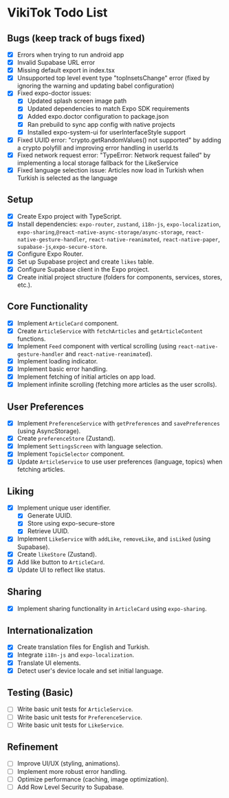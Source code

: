 # VikiTok Todo List

## Bugs (keep track of bugs fixed)
- [x] Errors when trying to run android app
- [x] Invalid Supabase URL error
- [x] Missing default export in index.tsx
- [x] Unsupported top level event type "topInsetsChange" error (fixed by ignoring the warning and updating babel configuration)
- [x] Fixed expo-doctor issues:
  - [x] Updated splash screen image path
  - [x] Updated dependencies to match Expo SDK requirements
  - [x] Added expo.doctor configuration to package.json
  - [x] Ran prebuild to sync app config with native projects
  - [x] Installed expo-system-ui for userInterfaceStyle support
- [x] Fixed UUID error: "crypto.getRandomValues() not supported" by adding a crypto polyfill and improving error handling in userId.ts
- [x] Fixed network request error: "TypeError: Network request failed" by implementing a local storage fallback for the LikeService
- [x] Fixed language selection issue: Articles now load in Turkish when Turkish is selected as the language

## Setup

- [x] Create Expo project with TypeScript.
- [x] Install dependencies: `expo-router`, `zustand`, `i18n-js`, `expo-localization`, `expo-sharing`,`@react-native-async-storage/async-storage`, `react-native-gesture-handler`, `react-native-reanimated`, `react-native-paper`, `supabase-js`,`expo-secure-store`.
- [x] Configure Expo Router.
- [x] Set up Supabase project and create `likes` table.
- [x] Configure Supabase client in the Expo project.
- [x] Create initial project structure (folders for components, services, stores, etc.).

## Core Functionality

- [x] Implement `ArticleCard` component.
- [x] Create `ArticleService` with `fetchArticles` and `getArticleContent` functions.
- [x] Implement `Feed` component with vertical scrolling (using `react-native-gesture-handler` and `react-native-reanimated`).
- [x] Implement loading indicator.
- [x] Implement basic error handling.
- [x] Implement fetching of initial articles on app load.
- [x] Implement infinite scrolling (fetching more articles as the user scrolls).

## User Preferences

- [x] Implement `PreferenceService` with `getPreferences` and `savePreferences` (using AsyncStorage).
- [x] Create `preferenceStore` (Zustand).
- [x] Implement `SettingsScreen` with language selection.
- [x] Implement `TopicSelector` component.
- [x] Update `ArticleService` to use user preferences (language, topics) when fetching articles.

## Liking

- [x] Implement unique user identifier.
    - [x] Generate UUID.
    - [x] Store using expo-secure-store
    - [x] Retrieve UUID.
- [x] Implement `LikeService` with `addLike`, `removeLike`, and `isLiked` (using Supabase).
- [x] Create `likeStore` (Zustand).
- [x] Add like button to `ArticleCard`.
- [x] Update UI to reflect like status.

## Sharing

- [x] Implement sharing functionality in `ArticleCard` using `expo-sharing`.

## Internationalization

- [x] Create translation files for English and Turkish.
- [x] Integrate `i18n-js` and `expo-localization`.
- [x] Translate UI elements.
- [x] Detect user's device locale and set initial language.

## Testing (Basic)

- [ ] Write basic unit tests for `ArticleService`.
- [ ] Write basic unit tests for `PreferenceService`.
- [ ] Write basic unit tests for `LikeService`.

## Refinement

- [ ] Improve UI/UX (styling, animations).
- [ ] Implement more robust error handling.
- [ ] Optimize performance (caching, image optimization).
- [ ] Add Row Level Security to Supabase.